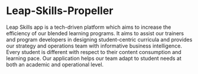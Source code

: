 # Leap-Skills-Propeller
Leap Skills app is a tech-driven platform which aims to increase the efficiency of our blended learning programs. It aims to assist our trainers and program developers in designing student-centric curricula and provides our strategy and operations team with informative business intelligence. Every student is different with respect to their content consumption and learning pace. Our application helps our team adapt to student needs at both an academic and operational level.
